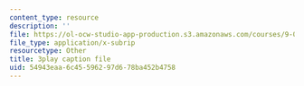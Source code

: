 ```yaml
---
content_type: resource
description: ''
file: https://ol-ocw-studio-app-production.s3.amazonaws.com/courses/9-00sc-introduction-to-psychology-fall-2011/54943eaa6c45596297d678ba452b4758_Qw4SkvZ03cc.vtt
file_type: application/x-subrip
resourcetype: Other
title: 3play caption file
uid: 54943eaa-6c45-5962-97d6-78ba452b4758
---
```

